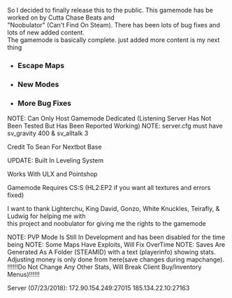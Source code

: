 So I decided to finally release this to the public. This gamemode has be worked on by Cutta Chase Beats and<br> 
"Noobulator" (Can't Find On Steam). There has been lots of bug fixes and lots of new added content.<br> 
The gamemode is basically complete. just added more content is my next thing 
* ### Escape Maps 
* ### New Modes 
* ### More Bug Fixes

NOTE: Can Only Host Gamemode Dedicated (Listening Server Has Not Been Tested But Has Been Reported Working)
NOTE: server.cfg must have sv_gravity 400 & sv_alltalk 3

Credit To Sean For Nextbot Base

UPDATE: Built In Leveling System

Works With ULX and Pointshop

Gamemode Requires CS:S (HL2:EP2 if you want all textures and errors fixed)

I want to thank Lighterchu, King David, Gonzo, White Knuckles, Teirafly, & Ludwig for helping me with<br> 
this project and noobulator for giving me the rights to the gamemode

NOTE: PVP Mode Is Still In Development and has been disabled for the time being
NOTE: Some Maps Have Exploits, Will Fix OverTime
NOTE: Saves Are Generated As A Folder (STEAMID) with a text (playerinfo) showing stats. Adjusting money is only done from here(save changes during mapchange). !!!!!!Do Not Change Any Other Stats, Will Break Client Buy/Inventory Menus)!!!!!!

Server (07/23/2018): 172.90.154.249:27015
185.134.22.10:27163
